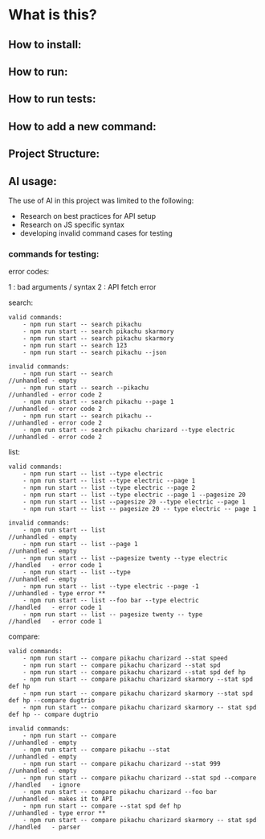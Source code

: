 # What is this?

##  How to install:

## How to run:

##  How to run tests:

##  How to add a new command:

##  Project Structure:



##  AI usage:

The use of AI in this project was limited to the following:

- Research on best practices for API setup
- Research on JS specific syntax
- developing invalid command cases for testing

### commands for testing:
error codes:

1 : bad arguments / syntax
2 : API fetch error


search:

    valid commands:
        - npm run start -- search pikachu
        - npm run start -- search pikachu skarmory
        - npm run start -- search pikachu skarmory
        - npm run start -- search 123
        - npm run start -- search pikachu --json

    invalid commands:
        - npm run start -- search                                               //unhandled - empty
        - npm run start -- search --pikachu                                     //unhandled - error code 2
        - npm run start -- search pikachu --page 1                              //unhandled - error code 2
        - npm run start -- search pikachu --                                    //unhandled - error code 2
        - npm run start -- search pikachu charizard --type electric             //unhandled - error code 2

list:

    valid commands:
        - npm run start -- list --type electric
        - npm run start -- list --type electric --page 1                        
        - npm run start -- list --type electric --page 2
        - npm run start -- list --type electric --page 1 --pagesize 20
        - npm run start -- list --pagesize 20 --type electric --page 1
        - npm run start -- list -- pagesize 20 -- type electric -- page 1

    invalid commands:
        - npm run start -- list                                                 //unhandled - empty
        - npm run start -- list --page 1                                        //unhandled - empty
        - npm run start -- list --pagesize twenty --type electric               //handled   - error code 1
        - npm run start -- list --type                                          //unhandled - empty
        - npm run start -- list --type electric --page -1                       //unhandled - type error **
        - npm run start -- list --foo bar --type electric                       //handled   - error code 1
        - npm run start -- list -- pagesize twenty -- type                      //handled   - error code 1

compare:

    valid commands:
        - npm run start -- compare pikachu charizard --stat speed
        - npm run start -- compare pikachu charizard --stat spd
        - npm run start -- compare pikachu charizard --stat spd def hp
        - npm run start -- compare pikachu charizard skarmory --stat spd def hp
        - npm run start -- compare pikachu charizard skarmory --stat spd def hp --compare dugtrio
        - npm run start -- compare pikachu charizard skarmory -- stat spd def hp -- compare dugtrio

    invalid commands:
        - npm run start -- compare                                              //unhandled - empty
        - npm run start -- compare pikachu --stat                               //unhandled - empty
        - npm run start -- compare pikachu charizard --stat 999                 //unhandled - empty
        - npm run start -- compare pikachu charizard --stat spd --compare       //handled   - ignore
        - npm run start -- compare pikachu charizard --foo bar                  //unhandled - makes it to API
        - npm run start -- compare --stat spd def hp                            //unhandled - type error **
        - npm run start -- compare pikachu charizard skarmory -- stat spd       //handled   - parser
